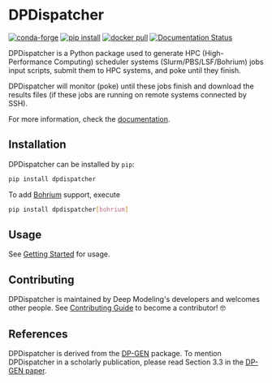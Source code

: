# DPDispatcher

[![conda-forge](https://img.shields.io/conda/dn/conda-forge/dpdispatcher?color=red&label=conda-forge&logo=conda-forge)](https://anaconda.org/conda-forge/dpdispatcher)
[![pip install](https://img.shields.io/pypi/dm/dpdispatcher?label=pip%20install&logo=pypi)](https://pypi.org/project/dpdispatcher)
[![docker pull](https://img.shields.io/docker/pulls/dptechnology/dpdispatcher?logo=docker)](https://hub.docker.com/r/dptechnology/dpdispatcher)
[![Documentation Status](https://readthedocs.org/projects/dpdispatcher/badge/)](https://dpdispatcher.readthedocs.io/)

DPDispatcher is a Python package used to generate HPC (High-Performance Computing) scheduler systems (Slurm/PBS/LSF/Bohrium) jobs input scripts, submit them to HPC systems, and poke until they finish. 

DPDispatcher will monitor (poke) until these jobs finish and download the results files (if these jobs are running on remote systems connected by SSH).

For more information, check the [documentation](https://dpdispatcher.readthedocs.io/).

## Installation

DPDispatcher can be installed by `pip`:

```bash
pip install dpdispatcher
```

To add [Bohrium](https://bohrium.dp.tech/) support, execute

```bash
pip install dpdispatcher[bohrium]
```

## Usage

See [Getting Started](https://dpdispatcher.readthedocs.io/en/latest/getting-started.html) for usage.

## Contributing

DPDispatcher is maintained by Deep Modeling's developers and welcomes other people.
See [Contributing Guide](CONTRIBUTING.md) to become a contributor! 🤓

## References

DPDispatcher is derived from the [DP-GEN](https://github.com/deepmodeling/dpgen) package. To mention DPDispatcher in a scholarly publication, please read Section 3.3 in the [DP-GEN paper](https://doi.org/10.1016/j.cpc.2020.107206).
